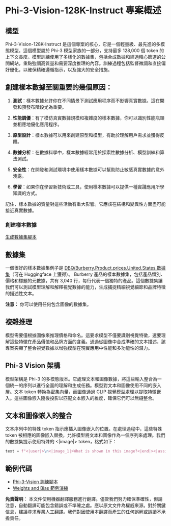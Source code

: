 # Phi-3-Vision-128K-Instruct 專案概述

## 模型

Phi-3-Vision-128K-Instruct 是這個專案的核心，它是一個輕量級、最先進的多模態模型。這個模型屬於 Phi-3 模型家族的一部分，支持最多 128,000 個 token 的上下文長度。模型訓練使用了多樣化的數據集，包括合成數據和經過精心篩選的公開網站，重點強調高質量和需要深度推理的內容。訓練過程包括監督微調和直接偏好優化，以確保精確遵循指示，以及強大的安全措施。

## 創建樣本數據至關重要的幾個原因：

1. **測試**：樣本數據允許你在不同情景下測試應用程序而不影響真實數據。這在開發和預發布階段尤為重要。

2. **性能調優**：有了模仿真實數據規模和複雜度的樣本數據，你可以識別性能瓶頸並相應地優化應用程序。

3. **原型設計**：樣本數據可以用來創建原型和模型，有助於理解用戶需求並獲得反饋。

4. **數據分析**：在數據科學中，樣本數據經常用於探索性數據分析、模型訓練和算法測試。

5. **安全性**：在開發和測試環境中使用樣本數據可以幫助防止敏感真實數據的意外洩露。

6. **學習**：如果你在學習新技術或工具，使用樣本數據可以提供一種實踐應用所學知識的方式。

記住，樣本數據的質量對這些活動有重大影響。它應該在結構和變異性方面盡可能接近真實數據。

### 創建樣本數據
[生成數據集腳本](./CreatingSampleData.md)

## 數據集

一個很好的樣本數據集例子是 [DBQ/Burberry.Product.prices.United.States 數據集](https://huggingface.co/datasets/DBQ/Burberry.Product.prices.United.States)（可在 Huggingface 上獲得）。
Burberry 產品的樣本數據集，包括產品類別、價格和標題的元數據，共有 3,040 行，每行代表一個獨特的產品。這個數據集讓我們可以測試模型理解和解釋視覺數據的能力，生成捕捉精細視覺細節和品牌特徵的描述性文本。

**注意：** 你可以使用任何包含圖像的數據集。

## 複雜推理

模型需要僅根據圖像來推理價格和命名。這要求模型不僅要識別視覺特徵，還要理解這些特徵在產品價值和品牌方面的含義。通過從圖像中合成準確的文本描述，該專案突顯了整合視覺數據以增強模型在現實應用中性能和多功能性的潛力。

## Phi-3 Vision 架構

模型架構是 Phi-3 的多模態版本。它處理文本和圖像數據，將這些輸入整合為一個統一的序列以進行全面的理解和生成任務。模型對文本和圖像使用不同的嵌入層。文本 token 轉換為密集向量，而圖像通過 CLIP 視覺模型處理以提取特徵嵌入。這些圖像嵌入隨後投影以匹配文本嵌入的維度，確保它們可以無縫整合。

## 文本和圖像嵌入的整合

文本序列中的特殊 token 指示應插入圖像嵌入的位置。在處理過程中，這些特殊 token 被相應的圖像嵌入替換，允許模型將文本和圖像作為一個序列來處理。我們的數據集提示使用特殊的 <|image|> token，格式如下：

```python
text = f"<|user|>\n<|image_1|>What is shown in this image?<|end|><|assistant|>\nProduct: {row['title']}, Category: {row['category3_code']}, Full Price: {row['full_price']}<|end|>"
```

## 範例代碼
- [Phi-3-Vision 訓練腳本](../../../../code/04.Finetuning/Phi-3-vision-Trainingscript.py)
- [Weights and Bias 範例演練](https://wandb.ai/byyoung3/mlnews3/reports/How-to-fine-tune-Phi-3-vision-on-a-custom-dataset--Vmlldzo4MTEzMTg3)

**免責聲明**：
本文件使用機器翻譯服務進行翻譯。儘管我們努力確保準確性，但請注意，自動翻譯可能包含錯誤或不準確之處。應以原文文件為權威來源。對於關鍵信息，建議尋求專業人工翻譯。我們對因使用本翻譯而產生的任何誤解或誤讀不承擔責任。